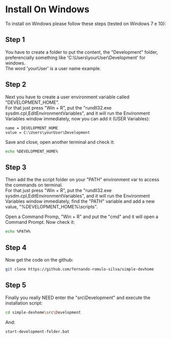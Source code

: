 # Install On Windows

To install on Windows please follow these steps (tested on Windows 7 e 10):

## Step 1

You have to create a folder to put the content, the "Development" folder, preferencially something like 'C:\Users\yourUser\Development' for windows. <br />
The word 'yourUser' is a user name example.

## Step 2

Next you have to create a user environment variable called "DEVELOPMENT_HOME". <br />
For that just press "Win + R", put the "rundll32.exe sysdm.cpl,EditEnvironmentVariables", and it will run the Environment Variables window immediately, now you can add it (USER Variables):

```
name = DEVELOPMENT_HOME
value = C:\Users\yourUser\Development
```

Save and close, open another terminal and check it:

```bash
echo %DEVELOPMENT_HOME%
```

## Step 3

Then add the the script folder on your "PATH" environment var to access the commands on terminal. <br />
For that just press "Win + R", put the "rundll32.exe sysdm.cpl,EditEnvironmentVariables", and it will run the Environment Variables window immediately, find the "PATH" variable and add a new value, "%DEVELOPMENT_HOME%\scripts".

Open a Command Promp, "Win + R" and put the "cmd" and it will open a Command Prompt. Now check it:

```bash
echo %PATH%
```

## Step 4

Now get the code on the github: 

```bash
git clone https://github.com/fernando-romulo-silva/simple-devhome
```

## Step 5

Finally you really NEED enter the "src\Development" and execute the installation script:

```bash
cd simple-devhome\src\Development
```

And: 

```bash
start-development-folder.bat
```